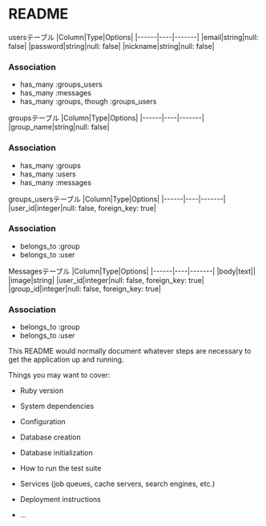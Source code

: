 # README
usersテーブル
|Column|Type|Options|
|------|----|-------|
|email|string|null: false|
|password|string|null: false|
|nickname|string|null: false|

### Association
- has_many :groups_users
- has_many :messages
- has_many :groups, though :groups_users

groupsテーブル
|Column|Type|Options|
|------|----|-------|
|group_name|string|null: false|

### Association
- has_many :groups
- has_many :users
- has_many :messages

groups_usersテーブル
|Column|Type|Options|
|------|----|-------|
|user_id|integer|null: false, foreign_key: true|

### Association
- belongs_to :group
- belongs_to :user

Messagesテーブル
|Column|Type|Options|
|------|----|-------|
|body|text||
|image|string|
|user_id|integer|null: false, foreign_key: true|
|group_id|integer|null: false, foreign_key: true|

### Association
- belongs_to :group
- belongs_to :user


This README would normally document whatever steps are necessary to get the
application up and running.

Things you may want to cover:

* Ruby version

* System dependencies

* Configuration

* Database creation

* Database initialization

* How to run the test suite

* Services (job queues, cache servers, search engines, etc.)

* Deployment instructions

* ...
